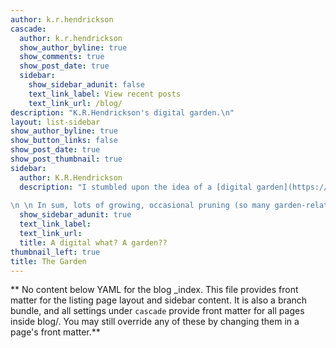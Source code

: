 ```yaml
---
author: k.r.hendrickson
cascade:
  author: k.r.hendrickson
  show_author_byline: true
  show_comments: true
  show_post_date: true
  sidebar:
    show_sidebar_adunit: false
    text_link_label: View recent posts
    text_link_url: /blog/
description: "K.R.Hendrickson's digital garden.\n"
layout: list-sidebar
show_author_byline: true
show_button_links: false
show_post_date: true
show_post_thumbnail: true
sidebar:
  author: K.R.Hendrickson
  description: "I stumbled upon the idea of a [digital garden](https://maggieappleton.com/garden-history) while researching how to build a website through [Hugo and blogdown](https://bookdown.org/yihui/blogdown/). Gardens are organized by ideas and context, rather than reverse chronology like a traditional blog. The notes and essays here are published as they are being written, rather than only when they are polished and complete. Each post comes with a status to let you know what stage that 'plot' is in. I'm planning to write about everything from [highly technical epidemiology](2023-03-27-notes-on-mediation-analsis-in-r/) to training my new puppy.
  
\n \n In sum, lots of growing, occasional pruning (so many garden-related puns left to uncover). "
  show_sidebar_adunit: true
  text_link_label: 
  text_link_url: 
  title: A digital what? A garden??
thumbnail_left: true
title: The Garden
---
```


** No content below YAML for the blog _index. This file provides front matter for the listing page layout and sidebar content. It is also a branch bundle, and all settings under `cascade` provide front matter for all pages inside blog/. You may still override any of these by changing them in a page's front matter.**
